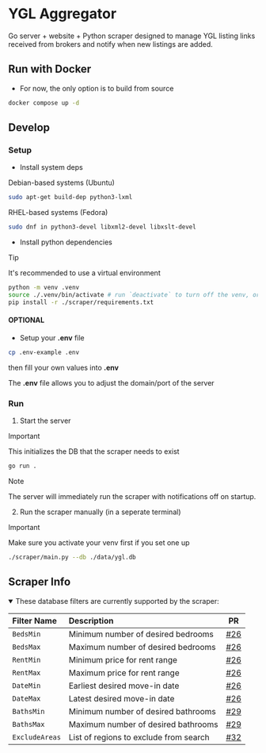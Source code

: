 # YGL Aggregator

Go server + website + Python scraper designed to manage YGL listing links received from brokers and notify when new listings are added.

## Run with Docker

- For now, the only option is to build from source
```sh
docker compose up -d
```

## Develop

### Setup

- Install system deps

Debian-based systems (Ubuntu)
```sh
sudo apt-get build-dep python3-lxml
```
RHEL-based systems (Fedora)
```sh
sudo dnf in python3-devel libxml2-devel libxslt-devel
```

- Install python dependencies

> [!TIP]
> It's recommended to use a virtual environment

```sh
python -m venv .venv
source ./.venv/bin/activate # run `deactivate` to turn off the venv, or just `exit` the terminal
pip install -r ./scraper/requirements.txt
```

#### OPTIONAL

- Setup your **.env** file

```sh
cp .env-example .env
```
then fill your own values into **.env**

The **.env** file allows you to adjust the domain/port of the server

### Run

1. Start the server

> [!IMPORTANT]
> This initializes the DB that the scraper needs to exist

```sh
go run .
```

> [!NOTE]
> The server will immediately run the scraper with notifications off on startup.

2. Run the scraper manually (in a seperate terminal)

> [!IMPORTANT]
> Make sure you activate your venv first if you set one up

```sh
./scraper/main.py --db ./data/ygl.db
```

## Scraper Info
<details open>
  <summary>
  These database filters are currently supported by the scraper: 
  </summary>
  
| Filter Name    | Description                            | PR                                                                        | 
|:---------------|:---------------------------------------|:-------------------------------------------------------------------------:|
| `BedsMin`      | Minimum number of desired bedrooms     | [#26](https://github.com/gabeklavans/you-got-listings-aggregator/pull/26) |                                                 
| `BedsMax`      | Maximum number of desired bedrooms     | [#26](https://github.com/gabeklavans/you-got-listings-aggregator/pull/26) |
| `RentMin`      | Minimum price for rent range           | [#26](https://github.com/gabeklavans/you-got-listings-aggregator/pull/26) | 
| `RentMax`      | Maximum price for rent range           | [#26](https://github.com/gabeklavans/you-got-listings-aggregator/pull/26) |
| `DateMin`      | Earliest desired move-in date          | [#26](https://github.com/gabeklavans/you-got-listings-aggregator/pull/26) |
| `DateMax`      | Latest desired move-in date            | [#26](https://github.com/gabeklavans/you-got-listings-aggregator/pull/26) |
| `BathsMin`     | Minimum number of desired bathrooms    | [#29](https://github.com/gabeklavans/you-got-listings-aggregator/pull/29) | 
| `BathsMax`     | Maximum number of desired bathrooms    | [#29](https://github.com/gabeklavans/you-got-listings-aggregator/pull/29) | 
| `ExcludeAreas` | List of regions to exclude from search | [#32](https://github.com/gabeklavans/you-got-listings-aggregator/pull/32) |

</details>

